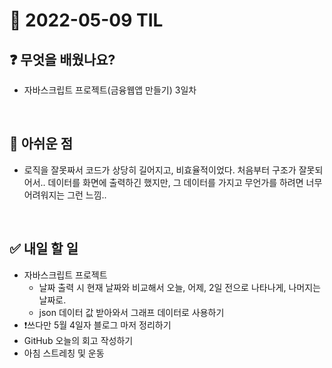 # 📅 2022-05-09 TIL

## ❓ 무엇을 배웠나요?
- 자바스크립트 프로젝트(금융웹앱 만들기) 3일차
<br/>

## 🥲 아쉬운 점
- 로직을 잘못짜서 코드가 상당히 길어지고, 비효율적이었다. 처음부터 구조가 잘못되어서.. 데이터를 화면에 출력하긴 했지만, 그 데이터를 가지고 무언가를 하려면 너무 어려워지는 그런 느낌..
<br/>

## ✅ 내일 할 일
- 자바스크립트 프로젝트
  - 날짜 출력 시 현재 날짜와 비교해서 오늘, 어제, 2일 전으로 나타나게, 나머지는 날짜로.
  - json 데이터 값 받아와서 그래프 데이터로 사용하기
- ❗쓰다만 5월 4일자 블로그 마저 정리하기
- GitHub 오늘의 회고 작성하기
- 아침 스트레칭 및 운동
<br/>